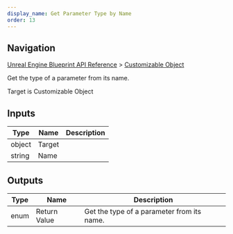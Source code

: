 ```yaml
---
display_name: Get Parameter Type by Name
order: 13
---
```

## Navigation

[Unreal Engine Blueprint API Reference](https://dev.epicgames.com/documentation/en-us/unreal-engine/BlueprintAPI) > [Customizable Object](https://dev.epicgames.com/documentation/en-us/unreal-engine/BlueprintAPI/CustomizableObject)

Get the type of a parameter from its name.

Target is Customizable Object

## Inputs

| Type | Name | Description |
| --- | --- | --- |
| object | Target |  |
| string | Name |  |

## Outputs

| Type | Name | Description |
| --- | --- | --- |
| enum | Return Value | Get the type of a parameter from its name. |
